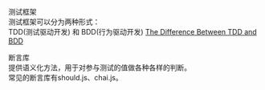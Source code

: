 测试框架  
测试框架可以分为两种形式：  
TDD(测试驱动开发) 和 BDD(行为驱动开发)
[The Difference Between TDD and BDD](https://joshldavis.com/2013/05/27/difference-between-tdd-and-bdd/)

断言库  
提供语义化方法，用于对参与测试的值做各种各样的判断。  
常见的断言库有should.js、chai.js。  
